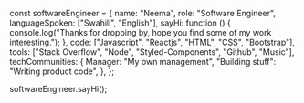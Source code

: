 const softwareEngineer = {
  name: "Neema",
  role: "Software Engineer",
  languageSpoken: ["Swahili", "English"],
  sayHi: function () {
    console.log("Thanks for dropping by, hope you find some of my work interesting.");
  },
  code: ["Javascript", "Reactjs", "HTML", "CSS", "Bootstrap"],
  tools: ["Stack Overflow", "Node", "Styled-Components", "Github", "Music"],
  techCommunities: {
    Manager: "My own management",
    "Building stuff": "Writing product code",
  },
};

softwareEngineer.sayHi();
